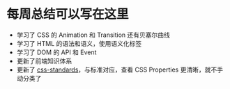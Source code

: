 # 每周总结可以写在这里

- 学习了 CSS 的 Animation 和 Transition 还有贝塞尔曲线
- 学习了 HTML 的语法和语义，使用语义化标签
- 学习了 DOM 的 API 和 Event
- 更新了前端知识体系
- 更新了 [css-standards](../week07/css-standards/css-standards.html)，与标准对应，查看 CSS Properties 更清晰，就不手动分类了
